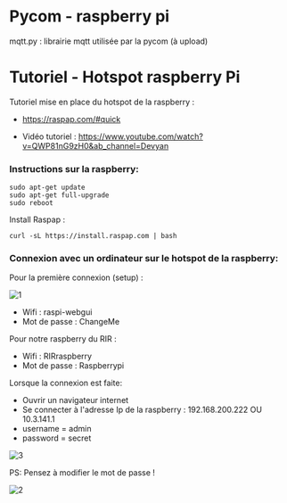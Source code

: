 # Pycom - raspberry pi
mqtt.py : librairie mqtt utilisée par la pycom (à upload)

# Tutoriel - Hotspot raspberry Pi

Tutoriel mise en place du hotspot de la raspberry : 
- https://raspap.com/#quick

- Vidéo tutoriel : https://www.youtube.com/watch?v=QWP81nG9zH0&ab_channel=Devyan

### Instructions sur la raspberry:
```
sudo apt-get update
sudo apt-get full-upgrade
sudo reboot
```
Install Raspap :
```
curl -sL https://install.raspap.com | bash
```

### Connexion avec un ordinateur sur le hotspot de la raspberry:

Pour la première connexion (setup) : 

![1](https://user-images.githubusercontent.com/114569016/210551508-2874c79d-1dcb-4222-9c13-47392259973c.png)

- Wifi : raspi-webgui
- Mot de passe : ChangeMe

Pour notre raspberry du RIR : 

- Wifi : RIRraspberry
- Mot de passe : Raspberrypi

Lorsque la connexion est faite:
- Ouvrir un navigateur internet 
- Se connecter à l'adresse Ip de la raspberry : 192.168.200.222  OU  10.3.141.1
- username = admin
- password = secret

![3](https://user-images.githubusercontent.com/114569016/210552647-2052c6e9-79e9-4a72-a0a0-40074dda2e61.png)

PS: Pensez à modifier le mot de passe !

![2](https://user-images.githubusercontent.com/114569016/210551571-e4974098-840f-49e7-86f1-7769938c61aa.png)


